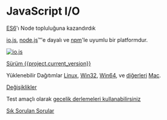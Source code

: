 # JavaScript I/O

[ES6](es6.html)'ı Node topluluğuna kazandırdık

[io.js](https://github.com/nodejs/io.js), [node.js](https://nodejs.org/)&#8482;'e dayalı  ve [npm](https://www.npmjs.com/)'le uyumlu bir platformdur.

[![io.js](../images/1.0.0.png)](https://iojs.org/dist/v{{project.current_version}}/)

[Sürüm {{project.current_version}}](https://iojs.org/dist/v{{project.current_version}}/)

Yüklenebilir Dağıtımlar
[Linux](https://iojs.org/dist/v{{project.current_version}}/iojs-v{{project.current_version}}-linux-x64.tar.xz),
[Win32](https://iojs.org/dist/v{{project.current_version}}/iojs-v{{project.current_version}}-x86.msi), [Win64](https://iojs.org/dist/v{{project.current_version}}/iojs-v{{project.current_version}}-x64.msi),
ve [diğerleri](https://iojs.org/dist/v{{project.current_version}}/)
[Mac](https://iojs.org/dist/v{{project.current_version}}/iojs-v{{project.current_version}}.pkg).


[Değişiklikler](https://github.com/nodejs/io.js/blob/master/CHANGELOG.md)

Test amaçlı olarak [gecelik derlemeleri kullanabilirsiniz](https://iojs.org/download/nightly/)

[Sık Sorulan Sorular](faq.html)
